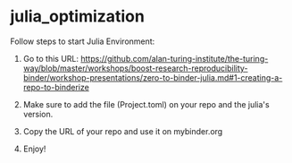 # julia_optimization

Follow steps to start Julia Environment:

1) Go to this URL: https://github.com/alan-turing-institute/the-turing-way/blob/master/workshops/boost-research-reproducibility-binder/workshop-presentations/zero-to-binder-julia.md#1-creating-a-repo-to-binderize

2) Make sure to add the file (Project.toml) on your repo and the julia's version.
3) Copy the URL of your repo and use it on mybinder.org
4) Enjoy!
